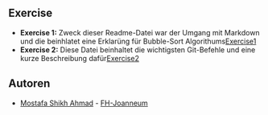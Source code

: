 ## Exercise

- **Exercise 1:** Zweck dieser Readme-Datei war der Umgang mit Markdown und die beinhlatet eine Erklarüng für Bubble-Sort Algorithums[Exercise1](./Exercise1.md)
- **Exercise 2:** Diese Datei beinhaltet die wichtigsten Git-Befehle und eine kurze Beschreibung dafür[Exercise2](./Exercise2.md)

## Autoren

- [Mostafa Shikh Ahmad](https://github.com/MostafaSchick2001) - [FH-Joanneum](https://www.fh-joanneum.at/)
